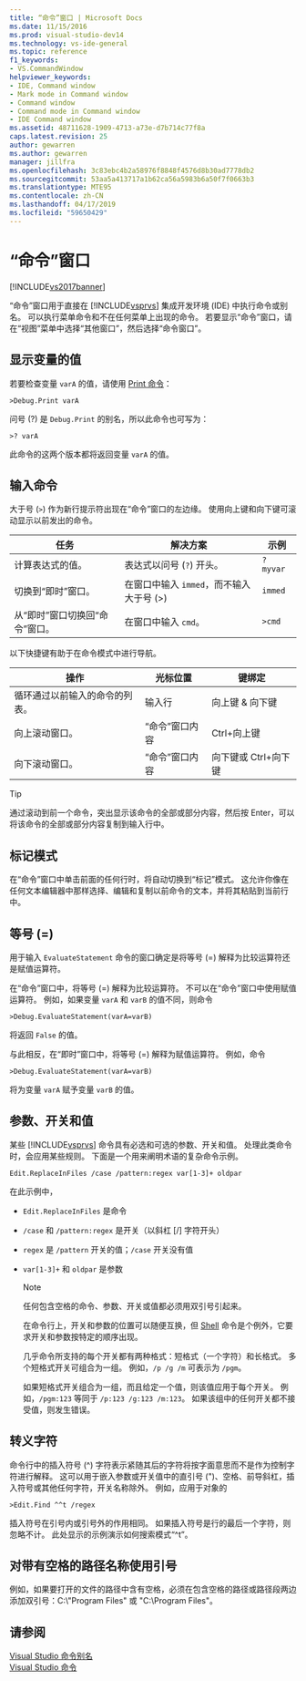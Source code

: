 ```yaml
---
title: “命令”窗口 | Microsoft Docs
ms.date: 11/15/2016
ms.prod: visual-studio-dev14
ms.technology: vs-ide-general
ms.topic: reference
f1_keywords:
- VS.CommandWindow
helpviewer_keywords:
- IDE, Command window
- Mark mode in Command window
- Command window
- Command mode in Command window
- IDE Command window
ms.assetid: 48711628-1909-4713-a73e-d7b714c77f8a
caps.latest.revision: 25
author: gewarren
ms.author: gewarren
manager: jillfra
ms.openlocfilehash: 3c83ebc4b2a58976f8848f4576d8b30ad7778db2
ms.sourcegitcommit: 53aa5a413717a1b62ca56a5983b6a50f7f0663b3
ms.translationtype: MTE95
ms.contentlocale: zh-CN
ms.lasthandoff: 04/17/2019
ms.locfileid: "59650429"
---
```

# <a name="command-window"></a>“命令”窗口
[!INCLUDE[vs2017banner](../../includes/vs2017banner.md)]

“命令”窗口用于直接在 [!INCLUDE[vsprvs](../../includes/vsprvs-md.md)] 集成开发环境 (IDE) 中执行命令或别名。 可以执行菜单命令和不在任何菜单上出现的命令。 若要显示“命令”窗口，请在“视图”菜单中选择“其他窗口”，然后选择“命令窗口”。  
  
## <a name="displaying-the-values-of-variables"></a>显示变量的值  
 若要检查变量 `varA` 的值，请使用 [Print 命令](../../ide/reference/print-command.md)：  
  
```  
>Debug.Print varA  
```  
  
 问号 (?) 是 `Debug.Print` 的别名，所以此命令也可写为：  
  
```  
>? varA  
```  
  
 此命令的这两个版本都将返回变量 `varA` 的值。  
  
## <a name="entering-commands"></a>输入命令  
 大于号 (`>`) 作为新行提示符出现在“命令”窗口的左边缘。 使用向上键和向下键可滚动显示以前发出的命令。  
  
|任务|解决方案|示例|  
|----------|--------------|-------------|  
|计算表达式的值。|表达式以问号 (`?`) 开头。|`? myvar`|  
|切换到“即时”窗口。|在窗口中输入 `immed`，而不输入大于号 (>)|`immed`|  
|从“即时”窗口切换回“命令”窗口。|在窗口中输入 `cmd`。|`>cmd`|  
  
 以下快捷键有助于在命令模式中进行导航。  
  
|操作|光标位置|键绑定|  
|------------|---------------------|----------------|  
|循环通过以前输入的命令的列表。|输入行|向上键 & 向下键|  
|向上滚动窗口。|“命令”窗口内容|Ctrl+向上键|  
|向下滚动窗口。|“命令”窗口内容|向下键或 Ctrl+向下键|  
  
> [!TIP]
>  通过滚动到前一个命令，突出显示该命令的全部或部分内容，然后按 Enter，可以将该命令的全部或部分内容复制到输入行中。  
  
## <a name="mark-mode"></a>标记模式  
 在“命令”窗口中单击前面的任何行时，将自动切换到“标记”模式。 这允许你像在任何文本编辑器中那样选择、编辑和复制以前命令的文本，并将其粘贴到当前行中。  
  
## <a name="the-equals--sign"></a>等号 (=)  
 用于输入 `EvaluateStatement` 命令的窗口确定是将等号 (=) 解释为比较运算符还是赋值运算符。  
  
 在“命令”窗口中，将等号 (=) 解释为比较运算符。 不可以在“命令”窗口中使用赋值运算符。 例如，如果变量 `varA` 和 `varB` 的值不同，则命令  
  
```  
>Debug.EvaluateStatement(varA=varB)  
```  
  
 将返回 `False` 的值。  
  
 与此相反，在“即时”窗口中，将等号 (=) 解释为赋值运算符。 例如，命令  
  
```  
>Debug.EvaluateStatement(varA=varB)  
```  
  
 将为变量 `varA` 赋予变量 `varB` 的值。  
  
## <a name="parameters-switches-and-values"></a>参数、开关和值  
 某些 [!INCLUDE[vsprvs](../../includes/vsprvs-md.md)] 命令具有必选和可选的参数、开关和值。 处理此类命令时，会应用某些规则。 下面是一个用来阐明术语的复杂命令示例。  
  
```  
Edit.ReplaceInFiles /case /pattern:regex var[1-3]+ oldpar   
```  
  
 在此示例中，  
  
- `Edit.ReplaceInFiles` 是命令  
  
- `/case` 和 `/pattern:regex` 是开关（以斜杠 [/] 字符开头）  
  
- `regex` 是 `/pattern` 开关的值；`/case` 开关没有值  
  
- `var[1-3]+` 和 `oldpar` 是参数  
  
  > [!NOTE]
  >  任何包含空格的命令、参数、开关或值都必须用双引号引起来。  
  
  在命令行上，开关和参数的位置可以随便互换，但 [Shell](../../ide/reference/shell-command.md) 命令是个例外，它要求开关和参数按特定的顺序出现。  
  
  几乎命令所支持的每个开关都有两种格式：短格式（一个字符）和长格式。 多个短格式开关可组合为一组。 例如，`/p /g /m` 可表示为 `/pgm`。  
  
  如果短格式开关组合为一组，而且给定一个值，则该值应用于每个开关。 例如，`/pgm:123` 等同于 `/p:123 /g:123 /m:123`。 如果该组中的任何开关都不接受值，则发生错误。  
  
## <a name="escape-characters"></a>转义字符  
 命令行中的插入符号 (^) 字符表示紧随其后的字符将按字面意思而不是作为控制字符进行解释。 这可以用于嵌入参数或开关值中的直引号 (")、空格、前导斜杠，插入符号或其他任何字符，开关名称除外。 例如，应用于对象的  
  
```  
>Edit.Find ^^t /regex  
```  
  
 插入符号在引号内或引号外的作用相同。 如果插入符号是行的最后一个字符，则忽略不计。 此处显示的示例演示如何搜索模式“^t”。  
  
## <a name="use-quotes-for-path-names-with-spaces"></a>对带有空格的路径名称使用引号  
 例如，如果要打开的文件的路径中含有空格，必须在包含空格的路径或路径段两边添加双引号：C:\\"Program Files" 或 "C:\Program Files"。  
  
## <a name="see-also"></a>请参阅  
 [Visual Studio 命令别名](../../ide/reference/visual-studio-command-aliases.md)   
 [Visual Studio 命令](../../ide/reference/visual-studio-commands.md)
